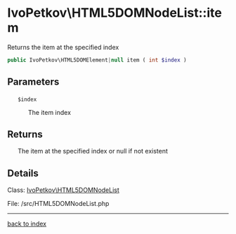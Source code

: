 # IvoPetkov\HTML5DOMNodeList::item

Returns the item at the specified index

```php
public IvoPetkov\HTML5DOMElement|null item ( int $index )
```

## Parameters

&nbsp;&nbsp;&nbsp;&nbsp;&nbsp;&nbsp;`$index`

&nbsp;&nbsp;&nbsp;&nbsp;&nbsp;&nbsp;&nbsp;&nbsp;&nbsp;&nbsp;&nbsp;&nbsp;The item index

## Returns

&nbsp;&nbsp;&nbsp;&nbsp;&nbsp;&nbsp;The item at the specified index or null if not existent

## Details

Class: [IvoPetkov\HTML5DOMNodeList](ivopetkov.html5domnodelist.class.md)

File: /src/HTML5DOMNodeList.php

---

[back to index](index.md)

